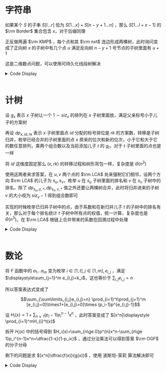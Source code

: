 # 字符串

如果某个 $S$ 的子串 $S[l\dots r]$ 恰为 $S[1\dots x]+S[n-y+1\dots n]$ ，那么 $S[1\dots l+x-1]$ 的 $\rm Border$ 集合包含 $x$，对于后缀同理

正反做两遍 $\rm KMP$ ，每个点和其 $\rm nxt$ 连边形成两棵树，此时询问变成了正向树 $x$ 的子树中有几个点 $u$ 满足反向树 $n-y+1$ 号节点的子树里面有 $u+1$

这是二维数点问题，可以使用可持久化线段树解决

<details>
<summary>Code Display</summary>

```cpp
const int N=200010,M=N*40;
char s[N];
int rt[N],ls[M],rs[M],tot,cnt[M];
inline void insert(int &p,int pre,int l,int r,int pos){
	p=++tot; ls[p]=ls[pre]; rs[p]=rs[pre]; cnt[p]=cnt[pre]+1;
	if(l==r) return ;
	int mid=(l+r)>>1;
	if(pos<=mid) insert(ls[p],ls[pre],l,mid,pos);
	else insert(rs[p],rs[pre],mid+1,r,pos);
}
inline int query(int u,int v,int l,int r,int st,int ed){
	if(!u) return 0;
	if(st<=l&&r<=ed) return cnt[u]-cnt[v];
	int mid=(l+r)>>1,res=0;
	if(st<=mid) res+=query(ls[u],ls[v],l,mid,st,ed);
	if(ed>mid) res+=query(rs[u],rs[v],mid+1,r,st,ed);
	return res;
}
int main(){
	freopen("string.in","r",stdin);
	freopen("string.out","w",stdout);
	int T=read();
	while(T--){
		tot=0;
		int n=read(),Q=read();
		scanf("%s",s+1);
		vector<vector<int> >Gp(n+2),Gs(n+2);
		vector<int> prenxt(n+2),sufnxt(n+2);
		vector<int> inp(n+2),ins(n+2),outp(n+2),outs(n+2);
		vector<int> val(n+2);
		Gp[0].emplace_back(1);
		for(int j=0,i=2;i<=n;++i){
			while(j&&s[j+1]!=s[i]) j=prenxt[j];
			j+=(s[j+1]==s[i]);
			prenxt[i]=j;
			Gp[j].emplace_back(i);
		}
		sufnxt[n]=n+1;
		Gs[n+1].emplace_back(n);
		for(int j=n+1,i=n-1;i>=1;--i){
			while(j!=n+1&&s[j-1]!=s[i]) j=sufnxt[j];
			j-=s[j-1]==s[i];
			sufnxt[i]=j;
			Gs[j].emplace_back(i);
		}
		int tim_pre=0,tim_suf=0;
		function<void(int)>dfs_pre=[&](int x){
			inp[x]=++tim_pre;
			for(auto t:Gp[x]) dfs_pre(t);	
			outp[x]=tim_pre;
		};
		function<void(int)>dfs_suf=[&](int x){
			val[inp[x-1]]=ins[x]=++tim_suf; 
			for(auto t:Gs[x]) dfs_suf(t);
			outs[x]=tim_suf;
		};
		dfs_pre(0); 
		dfs_suf(n+1);
		for(int i=1;i<=n+1;++i) insert(rt[i],rt[i-1],1,n+1,val[i]);
		while(Q--){
			int x=read(),y=read();
			y=n-y+1;
			print(query(rt[outp[x]],rt[inp[x]-1],1,1+n,ins[y],outs[y]));
		}
	}
	return 0;
}

```

</details><br>

# 计树

设 $g_x$ 表示 $x$ 子树让一个 $1\sim siz_x$ 的排列在 $x$ 子树里面放，满足父亲标号小于儿子的方案树

再设 $dp_{x,id,rk}$ 表示 $x$ 子树里面点 $id$ 分配的标号排位是 $rk$ 的方案数，转移是子树归并，枚举已经合并的子树里面的点 $x$ 原来的位次和新的位次，小于它和大于它的数任意排列，乘两个组合数以及当前添加儿子 $t$ 的 $g_t$，对于 $t$ 子树里面的点也是一样

将 $id$ 这维度固定那么 $(x,rk)$ 的转移过程和树形背包一样，复杂度是 $\Theta(n^3)$

使用这两者来求答案，在 $u,v$ 两个点的 $\rm LCA$ 处来强制它们相邻，设两个方向 $\rm LCA$ 的儿子为 $s_u,s_v$，枚举 $u$ 在 $s_u$ 子树里面的排名和 $v$ 在 $s_v$ 子树中的排名，除了 $dp_{s_u,u,*},dp_{s_v,v,*}$ 值之外还要让两棵树合并，此时将归并进来的子树 $v$ 的大小视为 $siz_v-1$ 得到组合数即可

实现的时候枚举已归并子树中的点，由于系数和在新归并儿子 $t$ 的子树中的排名有关，那么对于每个排名统计 $t$ 子树中所有点的权值，统一计算，复杂度也是 $\Theta(n^3)$。在 $\rm LCA$ 根链上合并带来的系数在回溯过程中处理

<details>
<summary>Code Display</summary>

```cpp
const int N=210;
int n,rt,siz[N];
int g[N],ans[N],dp[N][N][N],tmp[N];
int C[N][N];
vector<int> G[N],sub[N];
signed main(){
	freopen("tree.in","r",stdin); freopen("tree.out","w",stdout);
	n=200; C[0][0]=1;
	for(int i=1;i<=n;++i){
		C[i][0]=1;
		for(int j=1;j<=i;++j) C[i][j]=add(C[i-1][j],C[i-1][j-1]);
	}
	n=read(); rt=read();
	for(int i=1;i<n;++i){
		int u=read(),v=read();
		G[u].emplace_back(v);
		G[v].emplace_back(u);
	}
	function<void(int,int)>dfs=[&](int x,int fat){
		siz[x]=g[x]=1;
		for(auto t:G[x]) if(t!=fat) dfs(t,x);
		for(auto t:G[x]) if(t!=fat){
			int sum=g[x]*dp[t][t][1]%mod*C[siz[x]+siz[t]-2][siz[t]-1]%mod*abs(x-t);
			for(auto u:sub[x]){
				for(int i=1;i<=siz[t];++i){
					int coef=0;
					for(auto v:sub[t]) coef+=abs(u-v)*dp[t][v][i];
					coef%=mod;
					if(!coef) continue;
					int val=0;
					for(int j=1;j<=siz[x];++j) if(dp[x][u][j]){
						val+=dp[x][u][j]*C[i-1+j-2][i-1]%mod*C[siz[x]-j+siz[t]-i][siz[x]-j]%mod;
					}
					sum+=val%mod*coef%mod*2;
				}
			}
			for(auto u:sub[x]){
				rep(i,2,siz[x]) if(dp[x][u][i]){
					rep(j,0,siz[t]){
						tmp[i+j]+=dp[x][u][i]*C[i-2+j][j]%mod*C[siz[x]+siz[t]-i-j][siz[x]-i]%mod;
					}
				}
				rep(i,1,siz[x]+siz[t]) dp[x][u][i]=mul(g[t],tmp[i]%mod),tmp[i]=0;
			}
			for(auto u:sub[t]){
				rep(i,1,siz[t]) if(dp[t][u][i]){
					rep(j,1,siz[x]) tmp[i+j]+=dp[t][u][i]*C[i-2+j][i-1]%mod*C[siz[x]+siz[t]-i-j][siz[x]-j]%mod;
				}
				rep(i,1,siz[x]+siz[t]) dp[x][u][i]=mul(g[x],tmp[i]%mod),tmp[i]=0;
				sub[x].emplace_back(u);
			}
			siz[x]+=siz[t];
			ans[x]=(ans[x]*g[t]%mod*C[siz[x]-2][siz[t]]+ans[t]*g[x]%mod*C[siz[x]-2][siz[t]-1]+sum)%mod;
			ckmul(g[x],mul(g[t],C[siz[x]-1][siz[t]]));
		}
		dp[x][x][1]=g[x];
		sub[x].emplace_back(x);
	};
	dfs(rt,0);
	print(ans[rt]);
	return 0;
}

```

</details><br>

# 数论

将 $F$ 函数中的 $a_1\dots a_m$ 变为枚举 $i\in[1,t],j\in [1,m],e_{i,j}$ ，满足 $\displaystyle\sum_{j=1}^m e_{i,j}=k_i$，这也等价于 $\displaystyle\sum_{i,j} e_{i,j}=n$

所以答案表达式变成了 

$$\sum_{\sum\limits_{i,j}e_{i,j}=n} \prod_{i=1}^t\prod_{j=1}^m [e_{i,j}=0]\times1+[e_{i,j}>0]\times (p_i-1)p^{e_{i,j}-1}$$

设 $H_{i}(x)=1+\sum_{n\ge 1}(p_i-1)p_i^{n-1}x^n$ ，此时答案变成了 $[x^n]\displaystyle \prod_{i=1}^mH_{i}^t(x)$

拆开 $H_i(x)$ 中的括号得到 $H_i(x)=\sum_{n\ge 0}p^{n}x^n-\sum_{n\ge 1}p_i^{n-1}x^n=\dfrac{1-x}{1-p_ix}$ ，通过分治乘法可以得到答案 $\rm OGF$ 的分子分母

剩下的问题是求 $[x^n]\dfrac{f(x)}{g(x)}$ ，使用 波斯坦-茉莉 算法解决即可

<details>
<summary>Code Display</summary>

```cpp
const int N=3e6+10;
int r[N],W[N],inv[N];
inline void NTT(vector<int> &f,int lim,int opt){
	f.resize(lim);
	for(int i=0;i<lim;++i){
		r[i]=r[i>>1]>>1|((i&1)?(lim>>1):0);
		if(i<r[i]) swap(f[i],f[r[i]]);
	}
	for(int p=2;p<=lim;p<<=1){
		int len=p>>1; W[0]=1; W[1]=ksm(3,(mod-1)/p);
		if(opt==-1) W[1]=ksm(W[1],mod-2);
		for(int j=2;j<len;++j) W[j]=mul(W[j-1],W[1]);
		for(int k=0;k<lim;k+=p){
			for(int l=k;l<k+len;++l){
				int tt=mul(f[l+len],W[l-k]);
				f[l+len]=del(f[l],tt);
				ckadd(f[l],tt);
			}
		}
	}
	if(opt==-1) for(int i=0,tmp=ksm(lim,mod-2);i<lim;++i) ckmul(f[i],tmp);
	return ;
}
inline poly Mul(poly a,poly b){
	int n=a.size(),m=b.size(),lim=1;
	while(lim<=(n+m)) lim<<=1;
	NTT(a,lim,1); NTT(b,lim,1);
	for(int i=0;i<lim;++i) ckmul(a[i],b[i]);
	NTT(a,lim,-1);
	a.resize(n+m-1);
	return a;
}
inline poly Inv(poly a,int len){
	if(len==1) return {ksm(a[0],mod-2)};
	vector<int> G0=Inv(a,(len+1)>>1);
	int lim=1; while(lim<=(len<<1)) lim<<=1;
	vector<int> tmp,G;
	rep(i,0,len-1) tmp.emplace_back(a[i]);
	NTT(tmp,lim,1); NTT(G0,lim,1);
	for(int i=0;i<lim;++i) G.emplace_back(mul(G0[i],del(2,mul(G0[i],tmp[i]))));
	NTT(G,lim,-1); G.resize(len);
	return G;
}
int n,t,m,p[N],fac[N],ifac[N];
inline int binom(int n,int k){return mul(fac[n],mul(ifac[k],ifac[n-k]));}
inline poly div_con(int l,int r){
	if(l==r){
		vector<int> ret(m+1);
		for(int i=0,pw=1;i<=m;++i,ckmul(pw,p[l])){
			ret[i]=mul(binom(m,i),pw);
			if(i&1) ret[i]=del(0,ret[i]);
		}
		return ret;
	}
	int mid=(l+r)>>1;
	return Mul(div_con(l,mid),div_con(mid+1,r));
}
inline int Recurrence(vector<int> f,vector<int> g,int n){
	while(n){
		if(n<g.size()){
			g=Inv(g,g.size());
			f=Mul(f,g);
			return f[n];
		}
		vector<int> tmp=g;
		for(int i=1;i<tmp.size();i+=2) tmp[i]=del(0,tmp[i]);
		int lim=1,sizg=g.size();
		int fb=f.size()+sizg,gb=sizg+sizg;
		--fb; --gb;
		while(lim<=sizg*2) lim<<=1;
		NTT(f,lim,1); NTT(g,lim,1); NTT(tmp,lim,1);
		for(int i=0;i<lim;++i) ckmul(f[i],tmp[i]),ckmul(g[i],tmp[i]);
		NTT(f,lim,-1); NTT(g,lim,-1);
		f.resize(fb); g.resize(gb);
		int sizmx=-1;
		for(int i=(n&1);i<f.size();i+=2) f[i/2]=f[i],sizmx=i/2;
		f.resize(sizmx+1);
		sizmx=-1;
		for(int i=0;i<g.size();i+=2) g[i/2]=g[i],sizmx=i/2;
		g.resize(sizmx+1);
 		n>>=1;
	}
	if(f.size()) return mul(f[0],ksm(g[0],mod-2));
	else return 0;
}
signed main(){
	freopen("math.in","r",stdin); freopen("math.out","w",stdout);
	n=5e5; fac[0]=1;
	for(int i=1;i<=n;++i) fac[i]=mul(fac[i-1],i);
	ifac[n]=ksm(fac[n],mod-2);
	for(int i=n;i>=1;--i) ifac[i-1]=mul(ifac[i],i);
	n=read(); t=read(),m=read();
	for(int i=1;i<=t;++i) p[i]=read();
	vector<int> zi(m*t+1);
	for(int i=0;i<=m*t;++i){
		zi[i]=binom(m*t,i);
		if(i&1) zi[i]=del(0,zi[i]);
	}
	vector<int> mu=div_con(1,t);
	print((Recurrence(zi,mu,n)));	
	return 0;
}
```

</details><br>